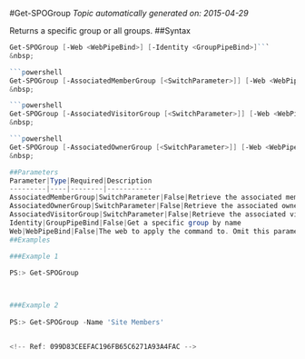 #Get-SPOGroup
*Topic automatically generated on: 2015-04-29*

Returns a specific group or all groups.
##Syntax
```powershell
Get-SPOGroup [-Web <WebPipeBind>] [-Identity <GroupPipeBind>]```
&nbsp;

```powershell
Get-SPOGroup [-AssociatedMemberGroup [<SwitchParameter>]] [-Web <WebPipeBind>]```
&nbsp;

```powershell
Get-SPOGroup [-AssociatedVisitorGroup [<SwitchParameter>]] [-Web <WebPipeBind>]```
&nbsp;

```powershell
Get-SPOGroup [-AssociatedOwnerGroup [<SwitchParameter>]] [-Web <WebPipeBind>]```
&nbsp;

##Parameters
Parameter|Type|Required|Description
---------|----|--------|-----------
AssociatedMemberGroup|SwitchParameter|False|Retrieve the associated member group
AssociatedOwnerGroup|SwitchParameter|False|Retrieve the associated owner group
AssociatedVisitorGroup|SwitchParameter|False|Retrieve the associated visitor group
Identity|GroupPipeBind|False|Get a specific group by name
Web|WebPipeBind|False|The web to apply the command to. Omit this parameter to use the current web.
##Examples

###Example 1
    
PS:> Get-SPOGroup



###Example 2
    
PS:> Get-SPOGroup -Name 'Site Members'


<!-- Ref: 099D83CEEFAC196FB65C6271A93A4FAC -->